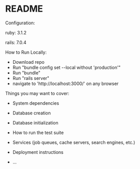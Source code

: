 # README

Configuration:

ruby: 3.1.2

rails: 7.0.4

How to Run Locally:
- Download repo
- Run "bundle config set --local without 'production'"
- Run "bundle"
- Run "rails server"
- navigate to 'http://localhost:3000/' on any browser



Things you may want to cover:



* System dependencies



* Database creation

* Database initialization

* How to run the test suite

* Services (job queues, cache servers, search engines, etc.)

* Deployment instructions

* ...
